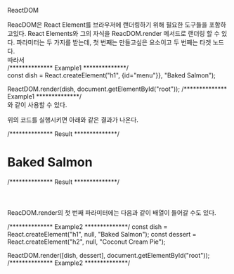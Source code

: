 ReactDOM

ReacDOM은 React Element를 브라우저에 랜더링하기 위해 필요한 도구들을 포함하고있다.
React Elements와 그의 자식을 ReacDOM.render 메서드로 랜더링 할 수 있다.
파라미터는 두 가지를 받는데, 첫 번째는 만들고싶은 요소이고 두 번째는 타겟 노드다.<br/>
따라서 <br/>
/************** Example1 **************/<br/>
  const dish = React.createElement("h1", {id="menu"}}, "Baked Salmon");

  ReactDOM.render(dish, document.getElementById("root"));
/************** Example1 **************/<br/>
와 같이 사용할 수 있다.<br/>

위의 코드를 실행시키면 아래와 같은 결과가 나온다.<br/>

/************** Result **************/<br/>
<body>
  <div id="root">
    <h1 id="menu">Baked Salmon</h1>
  </div>
</body>
/************** Result **************/<br/>
<br/>
<br/>
<br/>
ReacDOM.render의 첫 번째 파라미터에는 다음과 같이 배열이 들어갈 수도 있다.

/************** Example2 **************/
const dish = React.createElement("h1", null, "Baked Salmon");
const dessert = React.createElement("h2", null, "Coconut Cream Pie");

ReactDOM.render([dish, dessert], document.getElementById("root"));
/************** Example2 **************/